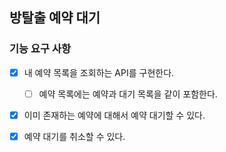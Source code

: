 ## 방탈출 예약 대기

### 기능 요구 사항

- [x] 내 예약 목록을 조회하는 API를 구현한다.
  - [ ] 예약 목록에는 예약과 대기 목록을 같이 포함한다.

- [x] 이미 존재하는 예약에 대해서 예약 대기할 수 있다.

- [x] 예약 대기를 취소할 수 있다.

